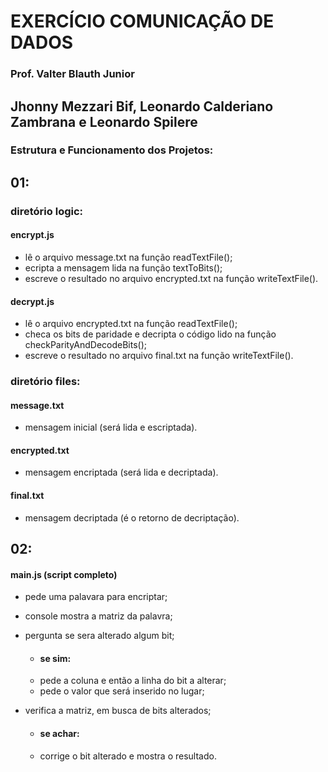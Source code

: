 # EXERCÍCIO COMUNICAÇÃO DE DADOS

### Prof. Valter Blauth Junior
## Jhonny Mezzari Bif, Leonardo Calderiano Zambrana e Leonardo Spilere

### Estrutura e Funcionamento dos Projetos:

## 01:
### diretório logic:
#### encrypt.js
- lê o arquivo message.txt na função readTextFile();
- ecripta a mensagem lida na função textToBits();
- escreve o resultado no arquivo encrypted.txt na função writeTextFile().

#### decrypt.js
- lê o arquivo encrypted.txt na função readTextFile();
- checa os bits de paridade e decripta o código lido na função checkParityAndDecodeBits();
- escreve o resultado no arquivo final.txt na função writeTextFile().

### diretório files:
#### message.txt
- mensagem inicial (será lida e escriptada).

#### encrypted.txt
- mensagem encriptada (será lida e decriptada).

#### final.txt
- mensagem decriptada (é o retorno de decriptação).

## 02:
#### main.js (script completo)
- pede uma palavara para encriptar;
- console mostra a matriz da palavra;
- pergunta se sera alterado algum bit;  
  - #### se sim:
  - pede a coluna e então a linha do bit a alterar;
  - pede o valor que será inserido no lugar;
    
- verifica a matriz, em busca de bits alterados;
  - #### se achar:
  - corrige o bit alterado e mostra o resultado.